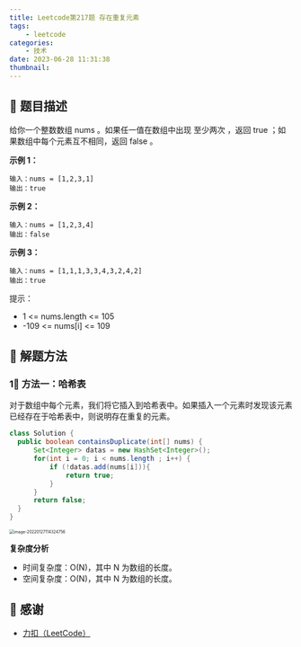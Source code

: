 ```yaml
---
title: Leetcode第217题 存在重复元素
tags:
    - leetcode
categories:
    - 技术
date: 2023-06-28 11:31:38
thumbnail:
---
```


## 🌟 题目描述

给你一个整数数组 nums 。如果任一值在数组中出现 至少两次 ，返回 true ；如果数组中每个元素互不相同，返回 false 。

**示例 1：**

```
输入：nums = [1,2,3,1]
输出：true
```

**示例 2：**

```
输入：nums = [1,2,3,4]
输出：false
```

**示例 3：**

```
输入：nums = [1,1,1,3,3,4,3,2,4,2]
输出：true
```


提示：

- 1 <= nums.length <= 105
- -109 <= nums[i] <= 109

## 🐂 解题方法

### 1⃣️ 方法一：哈希表

对于数组中每个元素，我们将它插入到哈希表中。如果插入一个元素时发现该元素已经存在于哈希表中，则说明存在重复的元素。

<code-group>
  <code-block title="JAVA" active>

  ```java
class Solution {
    public boolean containsDuplicate(int[] nums) {
        Set<Integer> datas = new HashSet<Integer>();
        for(int i = 0; i < nums.length ; i++) {
            if (!datas.add(nums[i])){
                return true;
            }
        }
        return false;
    }
}
  ```

</code-block>
</code-group>

<img src="https://file.pandacode.cn/blog/202201271143358.png" alt="image-20220127114324756" style="zoom:50%;" />

**复杂度分析**

- 时间复杂度：O(N)，其中 N 为数组的长度。
- 空间复杂度：O(N)，其中 N 为数组的长度。

## 🙏 感谢

- [力扣（LeetCode）](https://leetcode-cn.com/)

